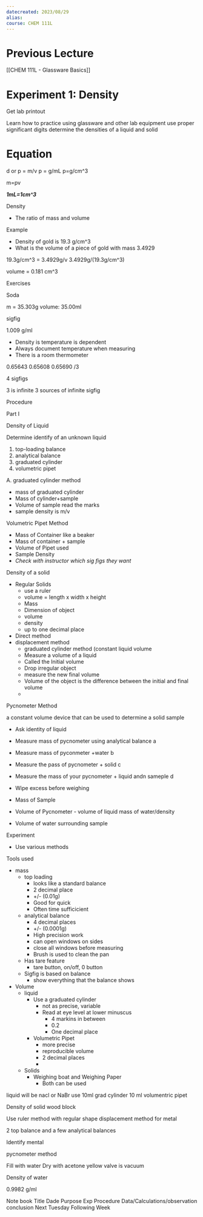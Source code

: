 ```yaml
---
datecreated: 2023/08/29
alias: 
course: CHEM 111L
---
```

# Previous Lecture

[[CHEM 111L - Glassware Basics]]

# Experiment 1: Density

Get lab printout

Learn how to practice using glassware and other lab equipment
use proper significant digits
determine the densities of a liquid and solid 

# Equation

d or p = m/v
p = g/mL
p=g/cm^3

m=pv


***1mL=1cm^3***

Density

- The ratio of mass and volume

Example

- Density of gold is 19.3 g/cm^3
- What is the volume of a piece of gold with mass 3.4929

19.3g/cm^3 = 3.4929g/v
3.4929g/(19.3g/cm^3)

volume = 0.181 cm^3

Exercises

Soda

m = 35.303g
volume: 35.00ml

sigfig

1.009 g/ml

- Density is temperature is dependent
- Always document temperature when measuring
- There is a room thermometer

0.65643
0.65608
0.65690
/3

4 sigfigs

3 is infinite 
3 sources of infinite sigfig

Procedure

Part I

Density of Liquid

Determine identify of an unknown liquid

1. top-loading balance
2. analytical balance
3. graduated cylinder
4. volumetric pipet

A. graduated cylinder method

- mass of graduated cylinder
- Mass of cylinder+sample
- Volume of sample read the marks
- sample density is m/v

Volumetric Pipet Method

- Mass of Container like a beaker
- Mass of container + sample
- Volume of Pipet used
- Sample Density
- *Check with instructor which sig figs they want*

Density of a solid

- Regular Solids
	- use a ruler
	- volume = length x width x height
	- Mass
	- Dimension of object
	- volume 
	- density
	- up to one decimal place
- Direct method
- displacement method
	- graduated cylinder method (constant liquid volume
	- Measure a volume of a liquid
	- Called the Initial volume
	- Drop irregular object
	- measure the new final volume 
	- Volume of the object is the difference between the initial and final volume
	- 
Pycnometer Method

a constant volume device that can be used to determine a solid sample

- Ask identity of liquid
- Measure mass of pycnometer using analytical balance a
- Measure mass of pyconmeter +water b
- Measure the pass of pycnometer + solid c
- Measure the mass of your pycnometer + liquid andn sameple d
- Wipe excess before weighing

- Mass of Sample
- Volume of Pycnometer - volume of liquid mass of water/density 
- Volume of water surrounding sample


Experiment

- Use various methods

Tools used

- mass
	- top loading
		- looks like a standard balance
		- 2 decimal place
		- +/- (0.01g)
		- Good for quick
		- Often time sufficicient
	- analytical balance
		- 4 decimal places
		- +/- (0.0001g)
		- High precision work 
		- can open windows on sides
		- close all windows before measuring
		- Brush is used to clean the pan
	- Has tare feature
		- tare button, on/off, 0 button
	- Sigfig is based on balance
		- show everything that the balance shows
- Volume
	- liquid
		- Use a graduated cylinder
			- not as precise, variable
			- Read at eye level at lower minuscus 
				- 4 markins in between
				- 0.2
				- One decimal place
		- Volumetric Pipet
			- more precise
			- reproducible volume
			- 2 decimal places
			- 
	- Solids
		- Weighing boat and Weighing Paper
			- Both can be used




liquid will be nacl or NaBr
use 10ml grad cylinder
10 ml volumentric pipet

Density of solid
wood block

Use ruler method with regular shape
displacement method for metal

2 top balance 
and a few analytical balances

Identify mental

pycnometer method

Fill with water 
Dry with acetone
yellow valve is vacuum

Density of water

0.9982 g/ml

Note book
Title Dade
Purpose
Exp Procedure
Data/Calculations/observation
conclusion
Next Tuesday 
Following Week